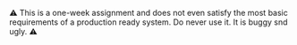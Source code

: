 :warning: This is a one-week assignment and does not even satisfy the most basic requirements of a production ready system. Do never use it. It is buggy snd ugly. :warning:
